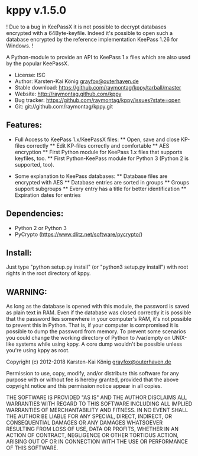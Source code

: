 kppy v.1.5.0
============

! Due to a bug in KeePassX it is not possible to decrypt databases encrypted
with a 64Byte-keyfile. Indeed it's possible to open such a database encrypted
by the reference implementation KeePass 1.26 for Windows. !

A Python-module to provide an API to KeePass 1.x files which are also used by
the popular KeePassX.

* License: ISC
* Author: Karsten-Kai König <grayfox@outerhaven.de>
* Stable download: https://github.com/raymontag/kppy/tarball/master
* Website: http://raymontag.github.com/kppy
* Bug tracker: https://github.com/raymontag/kppy/issues?state=open
* Git: git://github.com/raymontag/kppy.git

Features:
---------

* Full Access to KeePass 1.x/KeePassX files:
** Open, save and close KP-files correctly
** Edit KP-files correctly and comfortable
** AES encryption
** First Python module for KeePass 1.x files that supports keyfiles, too.
** First Python-KeePass module for Python 3 (Python 2 is supported, too).

* Some explanation to KeePass databases:
** Database files are encrypted with AES
** Database entries are sorted in groups
** Groups support subgroups
** Every entry has a title for better identification
** Expiration dates for entries

Dependencies:
-------------

* Python 2 or Python 3
* PyCrypto (https://www.dlitz.net/software/pycrypto/)

Install:
--------

Just type "python setup.py install" (or "python3 setup.py install") with root
rights in the root directory of kppy.

WARNING:
--------

As long as the database is opened with this
module, the password is saved as plain text in RAM. Even if
the database was closed correctly it is possible that the password lies
somewhere in your computer's RAM, it's not possible to prevent this in Python.
That is, if your computer is compromised it is possible to dump the password
from memory. To prevent some scenarios you could change the working directory of
Python to /var/empty on UNIX-like systems while using kppy. A core dump wouldn't
 be possible unless you're using kppy as root.

Copyright (c) 2012-2018 Karsten-Kai König <grayfox@outerhaven.de>

Permission to use, copy, modify, and/or distribute this software for any purpose with or without fee is hereby granted, provided that the above copyright notice and this permission notice appear in all copies.

THE SOFTWARE IS PROVIDED "AS IS" AND THE AUTHOR DISCLAIMS ALL WARRANTIES WITH REGARD TO THIS SOFTWARE INCLUDING ALL IMPLIED WARRANTIES OF MERCHANTABILITY AND FITNESS. IN NO EVENT SHALL THE AUTHOR BE LIABLE FOR ANY SPECIAL, DIRECT, INDIRECT, OR CONSEQUENTIAL DAMAGES OR ANY DAMAGES WHATSOEVER RESULTING FROM LOSS OF USE, DATA OR PROFITS, WHETHER IN AN ACTION OF CONTRACT, NEGLIGENCE OR OTHER TORTIOUS ACTION, ARISING OUT OF OR IN CONNECTION WITH THE USE OR PERFORMANCE OF THIS SOFTWARE.


